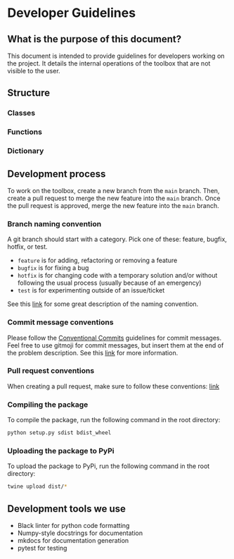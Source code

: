 # Developer Guidelines

## What is the purpose of this document?

This document is intended to provide guidelines for developers working on the project.
It details the internal operations of the toolbox that are not visible to the user.

## Structure

### Classes

### Functions

### Dictionary

## Development process

To work on the toolbox, create a new branch from the `main` branch. Then, create a pull request to merge the new feature into the `main` branch. Once the pull request is approved, merge the new feature into the `main` branch.

### Branch naming convention

A git branch should start with a category. Pick one of these: feature, bugfix, hotfix, or test.

* `feature` is for adding, refactoring or removing a feature
* `bugfix` is for fixing a bug
* `hotfix` is for changing code with a temporary solution and/or without following the usual process (usually because of an emergency)
* `test` is for experimenting outside of an issue/ticket

See this [link](https://dev.to/couchcamote/git-branching-name-convention-cch) for some great description of the naming convention.

### Commit message conventions

Please follow the [Conventional Commits](https://www.conventionalcommits.org/en/v1.0.0/#summary) guidelines for commit messages.
Feel free to use gitmoji for commit messages, but insert them at the end of the problem description.
See this [link](https://gitmoji.dev/) for more information.

### Pull request conventions
    
When creating a pull request, make sure to follow these conventions: [link](https://github.blog/2015-01-21-how-to-write-the-perfect-pull-request/)

### Compiling the package

To compile the package, run the following command in the root directory:

```bash
python setup.py sdist bdist_wheel
```

### Uploading the package to PyPi

To upload the package to PyPi, run the following command in the root directory:

```bash
twine upload dist/*
```

## Development tools we use

* Black linter for python code formatting
* Numpy-style docstrings for documentation
* mkdocs for documentation generation
* pytest for testing